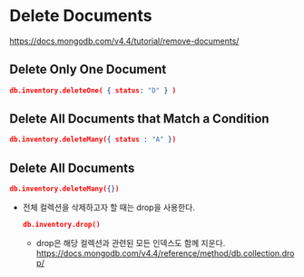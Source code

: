# Delete Documents
https://docs.mongodb.com/v4.4/tutorial/remove-documents/

## Delete Only One Document
```json
db.inventory.deleteOne( { status: "D" } )
```

## Delete All Documents that Match a Condition
```json
db.inventory.deleteMany({ status : "A" })
```

## Delete All Documents
```json
db.inventory.deleteMany({})
```
- 전체 컬렉션을 삭제하고자 할 때는 drop을 사용한다.
    ```json
    db.inventory.drop()
    ```
    - drop은 해당 컬렉션과 관련된 모든 인덱스도 함께 지운다.
    https://docs.mongodb.com/v4.4/reference/method/db.collection.drop/